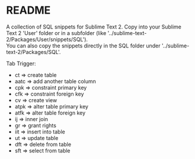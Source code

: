 **README**
==========

A collection of SQL snippets for Sublime Text 2.
Copy into your Sublime Text 2 'User' folder or in a subfolder (like '../sublime-text-2/Packages/User/snippets/SQL').  
You can also copy the snippets directly in the SQL folder under '../sublime-text-2/Packages/SQL'.
 
Tab Trigger:

* ct => create table  
* aatc => add another table column  
* cpk => constraint primary key  
* cfk => constraint foreign key  
* cv => create view  
* atpk => alter table primary key  
* atfk => alter table foreign key  
* ij => inner join  
* gr => grant rights  
* iit => insert into table  
* ut => update table  
* dft => delete from table  
* sft => select from table  
